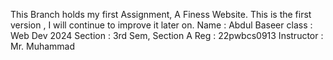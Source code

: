 This Branch holds my first Assignment, A Finess Website. This is the first version , I will continue to improve it later on.
Name : Abdul Baseer
class : Web Dev 2024
Section : 3rd Sem, Section A
Reg : 22pwbcs0913
Instructor : Mr. Muhammad
